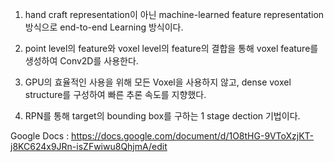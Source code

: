 
1. hand craft representation이 아닌 machine-learned feature representation 방식으로 end-to-end Learning 방식이다.

2. point level의 feature와 voxel level의 feature의 결합을 통해 voxel feature를 생성하여 Conv2D를 사용한다.

3. GPU의 효율적인 사용을 위해 모든 Voxel을 사용하지 않고,  dense voxel structure를 구성하여 빠른 추론 속도를 지향했다.

4. RPN를 통해 target의 bounding box를 구하는 1 stage dection 기법이다.

Google Docs : https://docs.google.com/document/d/1O8tHG-9VToXzjKT-j8KC624x9JRn-isZFwiwu8QhjmA/edit